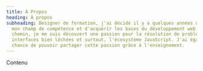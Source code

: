 ```yaml
---
title: À Propos
heading: À propos
subheading: Designer de formation, j'ai décidé il y a quelques années d'enrichir
  mon champ de compétence et d'acquérir les bases du développement web. En
  chemin, je me suis découvert une passion pour la résolution de problèmes, les
  interfaces bien léchées et surtout, l'écosystème JavaScript. J'ai également la
  chance de pouvoir partager cette passion grâce à l'enseignement.
---
```

Contenu